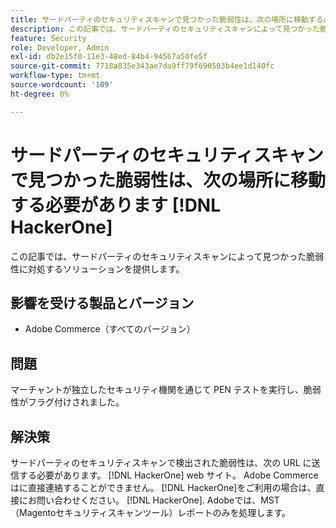 ```yaml
---
title: サードパーティのセキュリティスキャンで見つかった脆弱性は、次の場所に移動する必要があります [!DNL HackerOne]
description: この記事では、サードパーティのセキュリティスキャンによって見つかった脆弱性に対処するソリューションを提供します。
feature: Security
role: Developer, Admin
exl-id: db2e15f0-11e3-48ed-84b4-94567a50fe5f
source-git-commit: 7718a835e343ae7da9ff79f690503b4ee1d140fc
workflow-type: tm+mt
source-wordcount: '109'
ht-degree: 0%

---
```


# サードパーティのセキュリティスキャンで見つかった脆弱性は、次の場所に移動する必要があります [!DNL HackerOne]

この記事では、サードパーティのセキュリティスキャンによって見つかった脆弱性に対処するソリューションを提供します。

## 影響を受ける製品とバージョン

* Adobe Commerce（すべてのバージョン）

## 問題

マーチャントが独立したセキュリティ機関を通じて PEN テストを実行し、脆弱性がフラグ付けされました。

## 解決策

サードパーティのセキュリティスキャンで検出された脆弱性は、次の URL に送信する必要があります。 [!DNL HackerOne] web サイト。 Adobe Commerceはに直接連絡することができません。 [!DNL HackerOne]をご利用の場合は、直接にお問い合わせください。 [!DNL HackerOne]. Adobeでは、MST （Magentoセキュリティスキャンツール）レポートのみを処理します。
